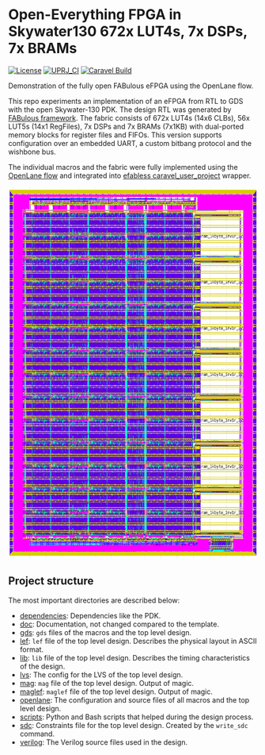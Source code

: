 # Open-Everything FPGA in Skywater130  672x LUT4s, 7x DSPs, 7x BRAMs

[![License](https://img.shields.io/badge/License-Apache%202.0-blue.svg)](https://opensource.org/licenses/Apache-2.0) [![UPRJ_CI](https://github.com/efabless/caravel_project_example/actions/workflows/user_project_ci.yml/badge.svg)](https://github.com/efabless/caravel_project_example/actions/workflows/user_project_ci.yml) [![Caravel Build](https://github.com/efabless/caravel_project_example/actions/workflows/caravel_build.yml/badge.svg)](https://github.com/efabless/caravel_project_example/actions/workflows/caravel_build.yml)

Demonstration of the fully open FABulous eFPGA using the OpenLane flow.

This repo experiments an implementation of an eFPGA from RTL to GDS with the open Skywater-130 PDK. The design RTL was generated by [FABulous framework](https://github.com/FPGA-Research-Manchester/FABulous). The fabric consists of 672x LUT4s (14x6 CLBs), 56x LUT5s (14x1 RegFiles), 7x DSPs and 7x BRAMs (7x1KB) with dual-ported memory blocks for register files and FIFOs. This version supports configuration over an embedded UART, a custom bitbang protocol and the wishbone bus.

The individual macros and the fabric were fully implemented using the [OpenLane flow](https://github.com/The-OpenROAD-Project/OpenLane.git) and integrated into [efabless caravel_user_project](https://github.com/efabless/caravel_user_project.git) wrapper.


<img src="/docs/img/Fabric.png" alt="The gds view of the fabric." width="650" height="750"/>

## Project structure

The most important directories are described below:

* [dependencies](dependencies): Dependencies like the PDK.
* [doc](docs): Documentation, not changed compared to the template.
* [gds](gds): `gds` files of the macros and the top level design. 
* [lef](lef): `lef` file of the top level design.  Describes the physical layout
  in ASCII format.
* [lib](lib): `lib` file of the top level design. Describes the timing
characteristics of the design.
* [lvs](lvs): The config for the LVS of the top level design.
* [mag](mag): `mag` file of the top level design. Output of magic.
* [maglef](maglef): `maglef` file of the top level design. Output of magic.
* [openlane](openlane): The configuration and source files of all macros and the
  top level design.
* [scripts](scripts): Python and Bash scripts that helped during the design
process.
* [sdc](sdc): Constraints file for the top level design. Created by the
`write_sdc` command.
* [verilog](verilog): The Verilog source files used in the design.



